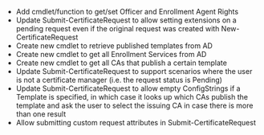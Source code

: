 * Add cmdlet/function to get/set Officer and Enrollment Agent Rights
* Update Submit-CertificateRequest to allow setting extensions on a pending request even if the original request was created with New-CertificateRequest
* Create new cmdlet to retrieve published templates from AD
* Create new cmdlet to get all Enrollment Services from AD
* Create new cmdlet to get all CAs that publish a certain template
* Update Submit-CertificateRequest to support scenarios where the user is not a certificate manager (i.e. the request status is Pending)
* Update Submit-CertificateRequest to allow empty ConfigStrings if a Template is specified, in which case it looks up which CAs publish the template and ask the user to select the issuing CA in case there is more than one result
* Allow submitting custom request attributes in Submit-CertificateRequest
